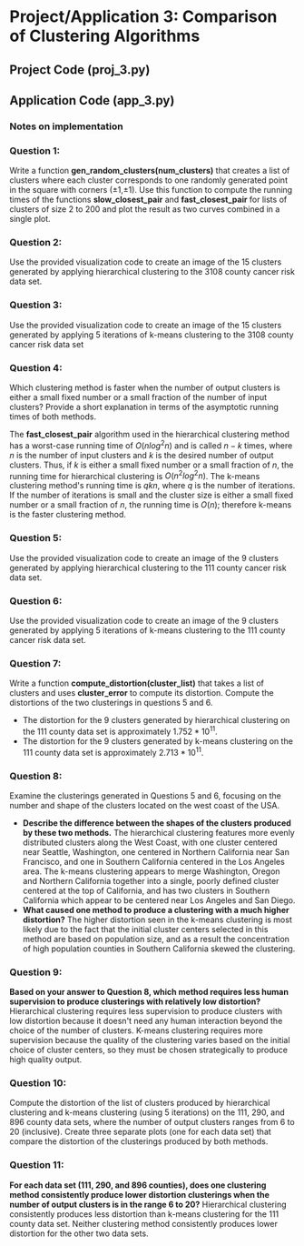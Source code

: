 # Project/Application 3: Comparison of Clustering Algorithms

## Project Code (proj_3.py)

## Application Code (app_3.py)

### Notes on implementation

### Question 1:
Write a function **gen_random_clusters(num_clusters)** that creates a list of clusters where each cluster corresponds to one randomly generated point in the square with corners (±1,±1). Use this function to compute the running times of the functions **slow_closest_pair** and **fast_closest_pair** for lists of clusters of size 2 to 200 and plot the result as two curves combined in a single plot.

### Question 2:
Use the provided visualization code to create an image of the 15 clusters generated by applying hierarchical clustering to the 3108 county cancer risk data set. 

### Question 3:
Use the provided visualization code to create an image of the 15 clusters generated by applying 5 iterations of k-means clustering to the 3108 county cancer risk data set

### Question 4:
Which clustering method is faster when the number of output clusters is either a small fixed number or a small fraction of the number of input clusters? Provide a short explanation in terms of the asymptotic running times of both methods. 

The **fast_closest_pair** algorithm used in the hierarchical clustering method has a worst-case running time of $O(nlog^2n)$ and is called $n - k$ times, where $n$ is the number of input clusters and $k$ is the desired number of output clusters. Thus, if $k$ is either a small fixed number or a small fraction of $n$, the running time for hierarchical clustering is $O(n^2log^2n)$. The k-means clustering method's running time is $qkn$, where $q$ is the number of iterations. If the number of iterations is small and the cluster size is either a small fixed number or a small fraction of $n$, the running time is $O(n)$; therefore k-means is the faster clustering method.

### Question 5:
Use the provided visualization code to create an image of the 9 clusters generated by applying hierarchical clustering to the 111 county cancer risk data set. 

### Question 6:
Use the provided visualization code to create an image of the 9 clusters generated by applying 5 iterations of k-means clustering to the 111 county cancer risk data set. 

### Question 7:
Write a function **compute_distortion(cluster_list)** that takes a list of clusters and uses **cluster_error** to compute its distortion. Compute the distortions of the two clusterings in questions 5 and 6.  

* The distortion for the 9 clusters generated by hierarchical clustering on the 111 county data set is approximately $1.752 * 10^{11}$.  
* The distortion for the 9 clusters generated by k-means clustering on the 111 county data set is approximately $2.713 * 10^{11}$.  

### Question 8:
Examine the clusterings generated in Questions 5 and 6, focusing on the number and shape of the clusters located on the west coast of the USA. 
* **Describe the difference between the shapes of the clusters produced by these two methods.** The hierarchical clustering features more evenly distributed clusters along the West Coast, with one cluster centered near Seattle, Washington, one centered in Northern California near San Francisco, and one in Southern California centered in the Los Angeles area. The k-means clustering appears to merge Washington, Oregon and Northern California together into a single, poorly defined cluster centered at the top of California, and has two clusters in Southern California which appear to be centered near Los Angeles and San Diego.
* **What caused one method to produce a clustering with a much higher distortion?** The higher distortion seen in the k-means clustering is most likely due to the fact that the initial cluster centers selected in this method are based on population size, and as a result the concentration of high population counties in Southern California skewed the clustering. 

### Question 9:
**Based on your answer to Question 8, which method requires less human supervision to produce clusterings with relatively low distortion?** Hierarchical clustering requires less supervision to produce clusters with low distortion because it doesn't need any human interaction beyond the choice of the number of clusters. K-means clustering requires more supervision because the quality of the clustering varies based on the initial choice of cluster centers, so they must be chosen strategically to produce high quality output.

### Question 10:
Compute the distortion of the list of clusters produced by hierarchical clustering and k-means clustering (using 5 iterations) on the 111, 290, and 896 county data sets, where the number of output clusters ranges from 6 to 20 (inclusive). Create three separate plots (one for each data set) that compare the distortion of the clusterings produced by both methods.

### Question 11:
**For each data set (111, 290, and 896 counties), does one clustering method consistently produce lower distortion clusterings when the number of output clusters is in the range 6 to 20?** Hierarchical clustering consistently produces less distortion than k-means clustering for the 111 county data set.  Neither clustering method consistently produces lower distortion for the other two data sets.

